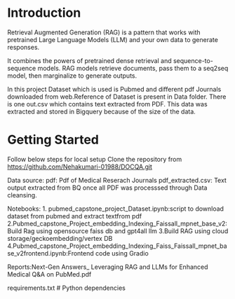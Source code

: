 # Introduction 
Retrieval Augmented Generation (RAG) is a pattern that works with pretrained Large Language Models (LLM) and your own data to generate responses.

It combines the powers of pretrained dense retrieval and sequence-to-sequence models. RAG models retrieve documents, pass them to a seq2seq model, then marginalize to generate outputs.

In this project Dataset which is used is Pubmed and different pdf Journals downloaded from web.Reference of Dataset is present in Data folder. There is one out.csv which contains text extracted from PDF. This data was extracted and stored in Bigquery because of the size of the data.

# Getting Started
Follow below steps for local setup
Clone the repository from https://github.com/Nehakumari-01988/DOCQA.git


Data source:
    pdf: Pdf of Medical Reserach Journals
    pdf_extracted.csv: Text output extracted from BQ once all PDF was processsed through Data cleansing.

Notebooks:
    1. pubmed_capstone_project_Dataset.ipynb:script to download dataset from pubmed and extract textfrom pdf
    2.Pubmed_capstone_Project_embedding_Indexing_Faissall_mpnet_base_v2:Build Rag using opensource faiss db and gpt4all llm
    3.Build RAG using cloud storage/geckoembedding/vertex DB
    4.Pubmed_capstone_Project_embedding_Indexing_Faiss_Faissall_mpnet_base_v2frontend.ipynb:Frontend code using Gradio


Reports:Next-Gen Answers_ Leveraging RAG and LLMs for Enhanced Medical Q&A on PubMed.pdf

requirements.txt # Python dependencies
 